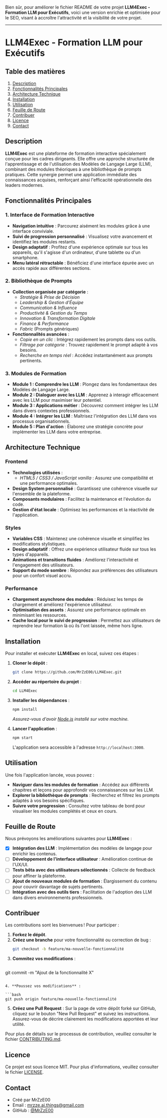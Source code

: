 Bien sûr, pour améliorer le fichier README de votre projet **LLM4Exec - Formation LLM pour Exécutifs**, voici une version enrichie et optimisée pour le SEO, visant à accroître l'attractivité et la visibilité de votre projet.

---

# LLM4Exec - Formation LLM pour Exécutifs

## Table des matières

1. [Description](#description)
2. [Fonctionnalités Principales](#fonctionnalités-principales)
3. [Architecture Technique](#architecture-technique)
4. [Installation](#installation)
5. [Utilisation](#utilisation)
6. [Feuille de Route](#feuille-de-route)
7. [Contribuer](#contribuer)
8. [Licence](#licence)
9. [Contact](#contact)

## Description

**LLM4Exec** est une plateforme de formation interactive spécialement conçue pour les cadres dirigeants. Elle offre une approche structurée de l'apprentissage et de l'utilisation des Modèles de Langage Large (LLM), combinant des modules théoriques à une bibliothèque de prompts pratiques. Cette synergie permet une application immédiate des connaissances acquises, renforçant ainsi l'efficacité opérationnelle des leaders modernes.

## Fonctionnalités Principales

### 1. Interface de Formation Interactive

- **Navigation intuitive** : Parcourez aisément les modules grâce à une interface conviviale.
- **Suivi de progression personnalisé** : Visualisez votre avancement et identifiez les modules restants.
- **Design adaptatif** : Profitez d'une expérience optimale sur tous les appareils, qu'il s'agisse d'un ordinateur, d'une tablette ou d'un smartphone.
- **Menu latéral rétractable** : Bénéficiez d'une interface épurée avec un accès rapide aux différentes sections.

### 2. Bibliothèque de Prompts

- **Collection organisée par catégorie** :
  - *Stratégie & Prise de Décision*
  - *Leadership & Gestion d'Équipe*
  - *Communication & Influence*
  - *Productivité & Gestion du Temps*
  - *Innovation & Transformation Digitale*
  - *Finance & Performance*
  - *Fabric* (Prompts génériques)
- **Fonctionnalités avancées** :
  - *Copie en un clic* : Intégrez rapidement les prompts dans vos outils.
  - *Filtrage par catégorie* : Trouvez rapidement le prompt adapté à vos besoins.
  - *Recherche en temps réel* : Accédez instantanément aux prompts pertinents.

### 3. Modules de Formation

- **Module 1 : Comprendre les LLM** : Plongez dans les fondamentaux des Modèles de Langage Large.
- **Module 2 : Dialoguer avec les LLM** : Apprenez à interagir efficacement avec les LLM pour maximiser leur potentiel.
- **Module 3 : Applications métier** : Découvrez comment intégrer les LLM dans divers contextes professionnels.
- **Module 4 : Intégrer les LLM** : Maîtrisez l'intégration des LLM dans vos processus organisationnels.
- **Module 5 : Plan d'action** : Élaborez une stratégie concrète pour implémenter les LLM dans votre entreprise.

## Architecture Technique

### Frontend

- **Technologies utilisées** :
  - *HTML5 / CSS3 / JavaScript vanilla* : Assurez une compatibilité et une performance optimales.
- **Design System personnalisé** : Garantissez une cohérence visuelle sur l'ensemble de la plateforme.
- **Composants modulaires** : Facilitez la maintenance et l'évolution du code.
- **Gestion d'état locale** : Optimisez les performances et la réactivité de l'application.

### Styles

- **Variables CSS** : Maintenez une cohérence visuelle et simplifiez les modifications stylistiques.
- **Design adaptatif** : Offrez une expérience utilisateur fluide sur tous les types d'appareils.
- **Animations et transitions fluides** : Améliorez l'interactivité et l'engagement des utilisateurs.
- **Support du mode sombre** : Répondez aux préférences des utilisateurs pour un confort visuel accru.

### Performance

- **Chargement asynchrone des modules** : Réduisez les temps de chargement et améliorez l'expérience utilisateur.
- **Optimisation des assets** : Assurez une performance optimale en minimisant les ressources.
- **Cache local pour le suivi de progression** : Permettez aux utilisateurs de reprendre leur formation là où ils l'ont laissée, même hors ligne.

## Installation

Pour installer et exécuter **LLM4Exec** en local, suivez ces étapes :

1. **Cloner le dépôt** :
   ```bash
   git clone https://github.com/MrZzE00/LLM4Exec.git
   ```
2. **Accéder au répertoire du projet** :
   ```bash
   cd LLM4Exec
   ```
3. **Installer les dépendances** :
   ```bash
   npm install
   ```
   *Assurez-vous d'avoir [Node.js](https://nodejs.org/) installé sur votre machine.*

4. **Lancer l'application** :
   ```bash
   npm start
   ```
   L'application sera accessible à l'adresse `http://localhost:3000`.

## Utilisation

Une fois l'application lancée, vous pouvez :

- **Naviguer dans les modules de formation** : Accédez aux différents chapitres et leçons pour approfondir vos connaissances sur les LLM.
- **Explorer la bibliothèque de prompts** : Recherchez et filtrez les prompts adaptés à vos besoins spécifiques.
- **Suivre votre progression** : Consultez votre tableau de bord pour visualiser les modules complétés et ceux en cours.

## Feuille de Route

Nous prévoyons les améliorations suivantes pour **LLM4Exec** :

- [x] **Intégration des LLM** : Implémentation des modèles de langage pour enrichir les contenus.
- [ ] **Développement de l'interface utilisateur** : Amélioration continue de l'UX/UI.
- [ ] **Tests bêta avec des utilisateurs sélectionnés** : Collecte de feedback pour affiner la plateforme.
- [ ] **Ajout de nouveaux modules de formation** : Élargissement du contenu pour couvrir davantage de sujets pertinents.
- [ ] **Intégration avec des outils tiers** : Facilitation de l'adoption des LLM dans divers environnements professionnels.

## Contribuer

Les contributions sont les bienvenues ! Pour participer :

1. **Forkez le dépôt**.
2. **Créez une branche** pour votre fonctionnalité ou correction de bug :
   ```bash
   git checkout -b feature/ma-nouvelle-fonctionnalité
   ```
3. **Commitez vos modifications** :
   ```bash
git commit -m "Ajout de la fonctionnalité X"
```

4. **Poussez vos modifications** :

```bash
git push origin feature/ma-nouvelle-fonctionnalité
```

5. **Créez une Pull Request** : Sur la page de votre dépôt forké sur GitHub, cliquez sur le bouton "New Pull Request" et suivez les instructions. Assurez-vous de décrire clairement les modifications apportées et leur utilité.

Pour plus de détails sur le processus de contribution, veuillez consulter le fichier [CONTRIBUTING.md](./CONTRIBUTING.md).

## Licence

Ce projet est sous licence MIT. Pour plus d'informations, veuillez consulter le fichier [LICENSE](./LICENSE).

## Contact
- Créé par MrZzE00
- Email : mrzze.ai.things@gmail.com
- GitHub : [@MrZzE00](https://github.com/MrZzE00)
